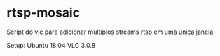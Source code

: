 # rtsp-mosaic
Script do vlc para adicionar multiplos streams rtsp em uma única janela

Setup:
Ubuntu 18.04
VLC 3.0.8
